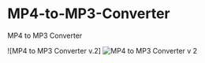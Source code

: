 # MP4-to-MP3-Converter
MP4 to MP3 Converter

![MP4 to MP3 Converter v.2]
![MP4 to MP3 Converter v 2](https://github.com/user-attachments/assets/67c1c4c9-6a25-4861-9d5f-4a824d6cd1b4)
